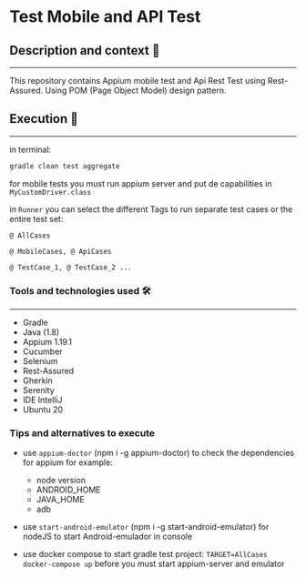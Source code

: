 # Test Mobile and API Test

## Description and context 📖
---
This repository contains Appium mobile test and Api Rest Test using Rest-Assured.
Using POM (Page Object Model) design pattern.


## Execution 🚀
---
in terminal:

```bash
gradle clean test aggregate
```
for mobile tests you must run appium server and put de capabilities in `MyCustomDriver.class`


in `Runner` you can select the different Tags to run separate test cases or the entire test set:

`@ AllCases`

`@ MobileCases, @ ApiCases`

`@ TestCase_1, @ TestCase_2 ...`

### Tools and technologies used 🛠
---
- Gradle
- Java (1.8)
- Appium 1.19.1
- Cucumber
- Selenium
- Rest-Assured
- Gherkin
- Serenity
- IDE IntelliJ
- Ubuntu 20

### Tips and alternatives to execute
- use `appium-doctor` (npm i -g appium-doctor) to check the dependencies for appium for example:
  - node version
  - ANDROID_HOME
  - JAVA_HOME
  - adb
    
- use `start-android-emulator` (npm i -g start-android-emulator) for nodeJS to start Android-emulador in console
- use docker compose to start gradle test project: `TARGET=AllCases docker-compose up`
  before you must start appium-server and emulator
